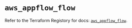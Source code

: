 # `aws_appflow_flow`

Refer to the Terraform Registory for docs: [`aws_appflow_flow`](https://registry.terraform.io/providers/hashicorp/aws/5.11.0/docs/resources/appflow_flow).
